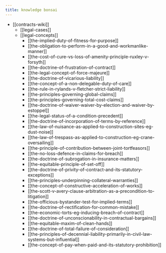 ```yaml
---
title: knowledge bonsai
---
```

- [[contracts-wiki]]
  - [[legal-cases]]
  - [[legal-concepts]]
    - [[the-implied-duty-of-fitness-for-purpose]]
    - [[the-obligation-to-perform-in-a-good-and-workmanlike-manner]]
    - [[the-cost-of-cure-vs-loss-of-amenity-principle-ruxley-v-forsyth]]
    - [[the-doctrine-of-frustration-of-contract]]
    - [[the-legal-concept-of-force-majeure]]
    - [[the-doctrine-of-vicarious-liability]]
    - [[the-concept-of-a-non-delegable-duty-of-care]]
    - [[the-rule-in-rylands-v-fletcher-strict-liability]]
    - [[the-principles-governing-global-claims]]
    - [[the-principles-governing-total-cost-claims]]
    - [[the-doctrine-of-waiver-waiver-by-election-and-waiver-by-estoppel]]
    - [[the-legal-status-of-a-condition-precedent]]
    - [[the-doctrine-of-incorporation-of-terms-by-reference]]
    - [[the-law-of-nuisance-as-applied-to-construction-sites-eg-dust-noise]]
    - [[the-law-of-trespass-as-applied-to-construction-eg-crane-oversailing]]
    - [[the-principle-of-contribution-between-joint-tortfeasors]]
    - [[the-no-loss-defence-in-claims-for-breach]]
    - [[the-doctrine-of-subrogation-in-insurance-matters]]
    - [[the-equitable-principle-of-set-off]]
    - [[the-doctrine-of-privity-of-contract-and-its-statutory-exceptions]]
    - [[the-principles-underpinning-collateral-warranties]]
    - [[the-concept-of-constructive-acceleration-of-works]]
    - [[the-scott-v-avery-clause-arbitration-as-a-precondition-to-litigation]]
    - [[the-officious-bystander-test-for-implied-terms]]
    - [[the-doctrine-of-rectification-for-common-mistake]]
    - [[the-economic-torts-eg-inducing-breach-of-contract]]
    - [[the-doctrine-of-unconscionability-in-contractual-bargains]]
    - [[the-equitable-maxim-of-clean-hands]]
    - [[the-doctrine-of-total-failure-of-consideration]]
    - [[the-principles-of-decennial-liability-primarily-in-civil-law-systems-but-influential]]
    - [[the-concept-of-pay-when-paid-and-its-statutory-prohibition]]

